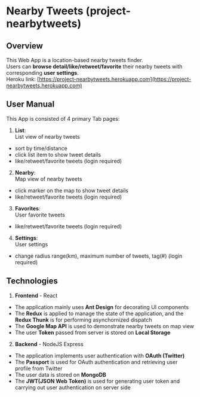 # Nearby Tweets (project-nearbytweets)
## Overview
This Web App is a location-based nearby tweets finder.<br>
Users can **browse detail/like/retweet/favorite** their nearby tweets with corresponding **user settings**.<br>
Heroku link: [https://project-nearbytweets.herokuapp.com](https://project-nearbytweets.herokuapp.com)

## User Manual
This App is consisted of 4 primary Tab pages:<br>
1. **List**: <br>
List view of nearby tweets
- sort by time/distance
- click list item to show tweet details
- like/retweet/favorite tweets (login required)
2. **Nearby**: <br>
Map view of nearby tweets
- click marker on the map to show tweet details
- like/retweet/favorite tweets (login required)
3. **Favorites**: <br>
User favorite tweets
- like/retweet/favorite tweets (login required)
4. **Settings**: <br>
User settings
- change radius range(km), maximum number of tweets, tag(#) (login required)

## Technologies
1. **Frontend** - React
- The application mainly uses **Ant Design** for decorating UI components
- The **Redux** is applied to manage the state of the application, and the **Redux Thunk** is for performing asynchornized dispatch
- The **Google Map API** is used to demonstrate nearby tweets on map view
- The user **Token** passed from server is stored on **Local Storage**

2. **Backend** - NodeJS Express
- The application implements user authentication with **OAuth (Twitter)**
- The **Passport** is used for OAuth authentication and retrieving user profile from Twitter
- The user data is stored on **MongoDB**
- The **JWT(JSON Web Token)** is used for generating user token and carrying out user authentication on server side
